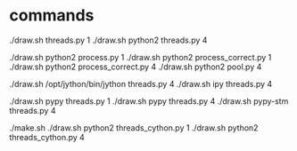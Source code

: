 # commands
./draw.sh threads.py 1
./draw.sh python2 threads.py 4

./draw.sh python2 process.py 1
./draw.sh python2 process_correct.py 1
./draw.sh python2 process_correct.py 4
./draw.sh python2 pool.py 4

./draw.sh /opt/jython/bin/jython threads.py 4
./draw.sh ipy threads.py 4

./draw.sh pypy threads.py 1
./draw.sh pypy threads.py 4
./draw.sh pypy-stm threads.py 4

./make.sh
./draw.sh python2 threads_cython.py 1
./draw.sh python2 threads_cython.py 4

